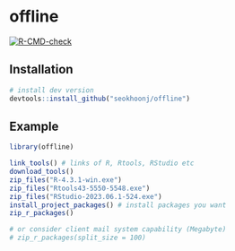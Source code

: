 
# offline

<!-- badges: start -->
[![R-CMD-check](https://github.com/seokhoonj/offline/actions/workflows/R-CMD-check.yaml/badge.svg)](https://github.com/seokhoonj/offline/actions/workflows/R-CMD-check.yaml)
<!-- badges: end -->

## Installation

``` r
# install dev version
devtools::install_github("seokhoonj/offline")
```

## Example

``` r
library(offline)

link_tools() # links of R, Rtools, RStudio etc 
download_tools()
zip_files("R-4.3.1-win.exe")
zip_files("Rtools43-5550-5548.exe")
zip_files("RStudio-2023.06.1-524.exe")
install_project_packages() # install packages you want
zip_r_packages()

# or consider client mail system capability (Megabyte)
# zip_r_packages(split_size = 100) 
```

